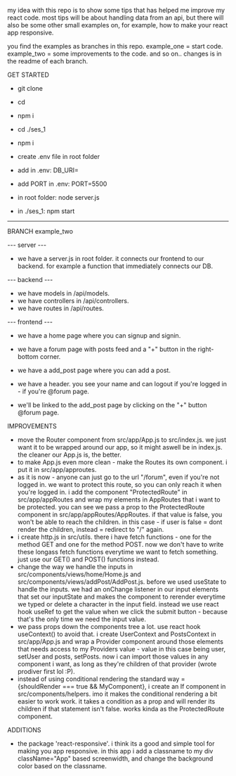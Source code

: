 <!-- @format -->

my idea with this repo is to show some tips that has helped me improve my react code.
most tips will be about handling data from an api, but there will also be some other small examples on, for example, how to make your react app responsive.

you find the examples as branches in this repo. example_one = start code. example_two = some improvements to the code. and so on.. changes is in the readme of each branch.

GET STARTED

- git clone <thisProject>
- cd <thisProject>
- npm i
- cd ./ses_1
- npm i

- create .env file in root folder
- add in .env: DB_URI=<yourMongoConnectionString>
- add PORT in .env: PORT=5500

- in root folder: node server.js
- in ./ses_1: npm start

---

BRANCH example_two

--- server ---

- we have a server.js in root folder. it connects our frontend to our backend. for example a function that immediately connects our DB.

--- backend ---

- we have models in /api/models.
- we have controllers in /api/controllers.
- we have routes in /api/routes.

--- frontend ---

- we have a home page where you can signup and signin.
- we have a forum page with posts feed and a "+" button in the right-bottom corner.
- we have a add_post page where you can add a post.

- we have a header. you see your name and can logout if you're logged in - if you're @forum page.

- we'll be linked to the add_post page by clicking on the "+" button @forum page.

IMPROVEMENTS

- move the Router component from src/app/App.js to src/index.js. we just want it to be wrapped around our app, so it might aswell be in index.js. the cleaner our App.js is, the better.
- to make App.js even more clean - make the Routes its own component. i put it in src/app/approutes.
- as it is now - anyone can just go to the url "/forum", even if you're not logged in. we want to protect this route, so you can only reach it when you're logged in. i add the component "ProtectedRoute" in src/app/appRoutes and wrap my elements in AppRoutes that i want to be protected. you can see we pass a prop to the ProtectedRoute component in src/app/appRoutes/AppRoutes. if that value is false, you won't be able to reach the children. in this case - if user is false = dont render the children, instead = redirect to "/" again.
- i create http.js in src/utils. there i have fetch functions - one for the method GET and one for the method POST. now we don't have to write these longass fetch functions everytime we want to fetch something. just use our GET() and POST() functions instead.
- change the way we handle the inputs in src/components/views/home/Home.js and src/components/views/addPost/AddPost.js. before we used useState to handle the inputs. we had an onChange listener in our input elements that set our inputState and makes the component to rerender everytime we typed or delete a character in the input field. instead we use react hook useRef to get the value when we click the submit button - because that's the only time we need the input value.
- we pass props down the components tree a lot. use react hook useContext() to avoid that. i create UserContext and PostsContext in src/app/App.js and wrap a Provider component around those elements that needs access to my Providers value - value in this case being user, setUser and posts, setPosts. now i can import those values in any component i want, as long as they're children of that provider (wrote prodiver first lol :P).
- instead of using conditional rendering the standard way = {shouldRender === true && MyComponent}, i create an If component in src/components/helpers. imo it makes the conditional rendering a bit easier to work work. it takes a condition as a prop and will render its children if that statement isn't false. works kinda as the ProtectedRoute component.

ADDITIONS

- the package 'react-responsive'. i think its a good and simple tool for making you app responsive. in this app i add a classname to my div className="App" based screenwidth, and change the background color based on the classname.
